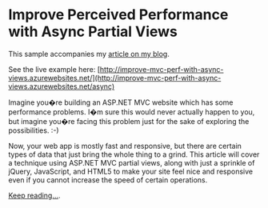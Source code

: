 Improve Perceived Performance with Async Partial Views
=================================

This sample accompanies my 
[article on my blog](http://blog.michaelckennedy.net/2012/11/13/improve-perceived-performance-of-asp-net-mvc-websites-with-async-partialviews/).

See the live example here:
[http://improve-mvc-perf-with-async-views.azurewebsites.net/](http://improve-mvc-perf-with-async-views.azurewebsites.net/async)

Imagine you�re building an ASP.NET MVC website which has some 
performance problems. I�m sure this would never actually happen 
to you, but imagine you�re facing this problem just for the sake 
of exploring the possibilities. :-)

Now, your web app is mostly fast and responsive, but there are 
certain types of data that just bring the whole thing to a grind. 
This article will cover a technique using ASP.NET MVC partial 
views, along with just a sprinkle of jQuery, JavaScript, and 
HTML5 to make your site feel nice and responsive even if you 
cannot increase the speed of certain operations.

[Keep reading...](http://blog.michaelckennedy.net/2012/11/13/improve-perceived-performance-of-asp-net-mvc-websites-with-async-partialviews/).
